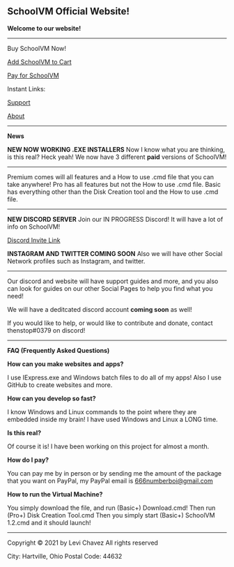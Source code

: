 ## SchoolVM Official Website!

**Welcome to our website!**

------------------------------------------------------------------------------

Buy SchoolVM Now!

[Add SchoolVM to Cart](addcart.html)

[Pay for SchoolVM](purchase.html)



Instant Links:

[Support](support.md)

[About](about.md)

------------------------------------------------------------------------------

**News**

**NEW NOW WORKING .EXE INSTALLERS**
Now I know what you are thinking, is this real? Heck yeah! We now have 3 different **paid** versions of SchoolVM!

------------------------------------------------------------------------------

Premium comes will all features and a How to use .cmd file that you can take anywhere!
Pro has all features but not the How to use .cmd file.
Basic has everything other than the Disk Creation tool and the How to use .cmd file.

------------------------------------------------------------------------------


**NEW DISCORD SERVER**
Join our IN PROGRESS Discord! It will have a lot of info on SchoolVM!

[Discord Invite Link](https://discord.gg/invite/24BzCrzJPH)


**INSTAGRAM AND TWITTER COMING SOON**
Also we will have other Social Network profiles such as Instagram, and twitter.

-------------------------------------------------------------------------------

Our discord and website will have support guides and more, and you also can look for guides on our other Social Pages to help you find what you need!

We will have a deditcated discord account **coming soon** as well!

If you would like to help, or would like to contribute and donate, contact thenstop#0379 on discord!

------------------------------------------------------------------------------


**FAQ (Frequently Asked Questions)**

**How can you make websites and apps?**

I use IExpress.exe and Windows batch files to do all of my apps! Also I use GitHub to create websites and more.


**How can you develop so fast?**

I know Windows and Linux commands to the point where they are embedded inside my brain! I have used Windows and Linux a LONG time.


**Is this real?**

Of course it is! I have been working on this project for almost a month.


**How do I pay?**

You can pay me by in person or by sending me the amount of the package that you want on PayPal, my PayPal email is 666numberboi@gmail.com


**How to run the Virtual Machine?**

You simply download the file, and run (Basic+) Download.cmd!
Then run (Pro+) Disk Creation Tool.cmd
Then you simply start (Basic+) SchoolVM 1.2.cmd and it should launch!

------------------------------------------------------------------------------

Copyright © 2021 by Levi Chavez All rights reserved

City: Hartville, Ohio
Postal Code: 44632
